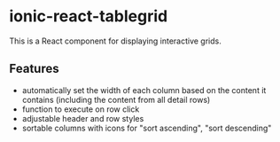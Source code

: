 # ionic-react-tablegrid

This is a React component for displaying interactive grids. 
## Features
- automatically set the width of each column based on the content it contains (including the content from all detail rows)
- function to execute on row click
- adjustable header and row styles
- sortable columns with icons for "sort ascending", "sort descending"
